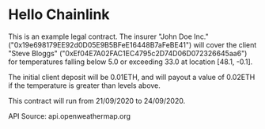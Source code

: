 Hello Chainlink
====

This is an example legal contract. The insurer "John Doe Inc." ("0x19e698179EE92d0D05E9B5BFeE16448B7aFeBE41") will cover the client "Steve Bloggs" ("0xEf04E7A02FAC1EC4795c2D74D06D072326645aa6") for temperatures falling below 5.0 or exceeding 33.0 at location [48.1, -0.1].

The initial client deposit will be 0.01ETH, and will payout a value of 0.02ETH if the temperature is greater than levels above.

This contract will run from 21/09/2020 to 24/09/2020.

API Source: api.openweathermap.org